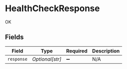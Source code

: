 # HealthCheckResponse

OK


## Fields

| Field              | Type               | Required           | Description        |
| ------------------ | ------------------ | ------------------ | ------------------ |
| `response`         | *Optional[str]*    | :heavy_minus_sign: | N/A                |